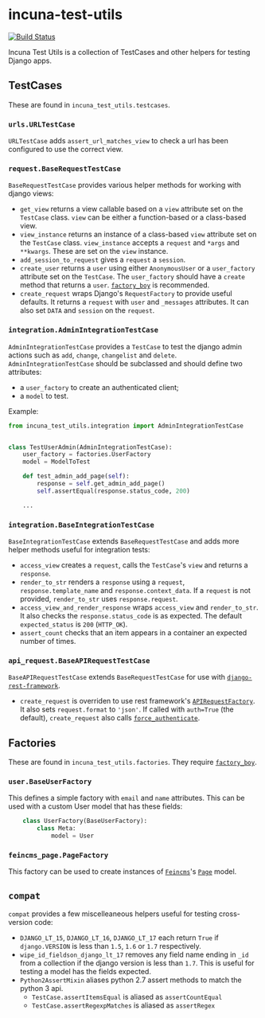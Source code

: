 # incuna-test-utils
[![Build Status](https://travis-ci.org/incuna/incuna-test-utils.svg?branch=master)](https://travis-ci.org/incuna/incuna-test-utils?branch=master)


Incuna Test Utils is a collection of TestCases and other helpers for testing
Django apps.


## TestCases


These are found in `incuna_test_utils.testcases`.


### `urls.URLTestCase`


`URLTestCase` adds `assert_url_matches_view` to check a url has been configured
to use the correct view.


### `request.BaseRequestTestCase`


`BaseRequestTestCase` provides various helper methods for working with django
views:

  * `get_view` returns a view callable based on a `view` attribute set on the
`TestCase` class. `view` can be either a function-based or a class-based view.
  * `view_instance` returns an instance of a class-based `view` attribute set
on the `TestCase` class. `view_instance` accepts a `request` and `*args` and
`**kwargs`. These are set on the `view` instance.
  * `add_session_to_request` gives a `request` a `session`.
  * `create_user` returns a `user` using either `AnonymousUser` or a
`user_factory` attribute set on the `TestCase`. The `user_factory` should have
a `create` method that returns a `user`.
[`factory_boy`](http://factoryboy.readthedocs.org/en/latest/index.html) is recommended.
  * `create_request` wraps Django's `RequestFactory` to provide useful defaults.
It returns a `request` with `user` and `_messages` attributes. It can also set
`DATA` and `session` on the `request`.


### `integration.AdminIntegrationTestCase`


`AdminIntegrationTestCase` provides a `TestCase` to test the django admin actions
such as `add`, `change`, `changelist` and `delete`.
`AdminIntegrationTestCase` should be subclassed and should define two attributes:
 - a `user_factory` to create an authenticated client;
 - a `model` to test.

Example:
```python
from incuna_test_utils.integration import AdminIntegrationTestCase


class TestUserAdmin(AdminIntegrationTestCase):
    user_factory = factories.UserFactory
    model = ModelToTest

    def test_admin_add_page(self):
        response = self.get_admin_add_page()
        self.assertEqual(response.status_code, 200)

    ...
```


### `integration.BaseIntegrationTestCase`


`BaseIntegrationTestCase` extends `BaseRequestTestCase` and adds more helper
methods useful for integration tests:

  * `access_view` creates a `request`, calls the `TestCase`'s `view` and returns
a `response`.
  * `render_to_str` renders a `response` using a `request`, `response.template_name`
and `response.context_data`. If a `request` is not provided, `render_to_str` uses
`response.request`.
  * `access_view_and_render_response` wraps `access_view` and `render_to_str`.
It also checks the `response.status_code` is as expected. The default
`expected_status` is `200` (`HTTP_OK`).
  * `assert_count` checks that an item appears in a container an expected number
of times.


### `api_request.BaseAPIRequestTestCase`


`BaseAPIRequestTestCase` extends `BaseRequestTestCase` for use with
[`django-rest-framework`](http://www.django-rest-framework.org/).

* `create_request` is overriden to use rest framework's
[`APIRequestFactory`](http://www.django-rest-framework.org/api-guide/testing#apirequestfactory).
It also sets `request.format` to `'json'`. If called with `auth=True` (the default),
`create_request` also calls
[`force_authenticate`](http://www.django-rest-framework.org/api-guide/testing#forcing-authentication).


## Factories


These are found in `incuna_test_utils.factories`. They require
[`factory_boy`](http://factoryboy.readthedocs.org/en/latest/index.html).


### `user.BaseUserFactory`


This defines a simple factory with `email` and `name` attributes. This can be
used with a custom User model that has these fields:

```python
    class UserFactory(BaseUserFactory):
        class Meta:
            model = User
```


### `feincms_page.PageFactory`


This factory can be used to create instances of
[`Feincms`](http://feincms-django-cms.readthedocs.org/en/latest/index.html)'s
[`Page`](http://feincms-django-cms.readthedocs.org/en/latest/page.html) model.


## `compat`


`compat` provides a few miscelleaneous helpers useful for testing cross-version
code:

  * `DJANGO_LT_15`, `DJANGO_LT_16`, `DJANGO_LT_17` each return `True` if
`django.VERSION` is less than `1.5`, `1.6` or `1.7` respectively.
  * `wipe_id_fieldson_django_lt_17` removes any field name ending in `_id` from
a collection if the django version is less than `1.7`. This is useful for testing
a model has the fields expected.
  * `Python2AssertMixin` aliases python 2.7 assert methods to match the python 3 api.
    * `TestCase.assertItemsEqual` is aliased as `assertCountEqual`
    * `TestCase.assertRegexpMatches` is aliased as `assertRegex`
